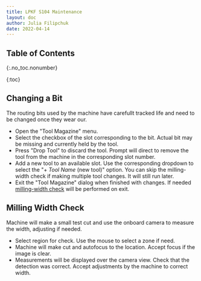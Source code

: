 ```yaml
---
title: LPKF S104 Maintenance
layout: doc
author: Julia Filipchuk
date: 2022-04-14
---
```


## Table of Contents
{:.no_toc.nonumber}

{:toc}

## Changing a Bit

The routing bits used by the machine have carefullt tracked life and need to be changed once they wear our.

- Open the "Tool Magazine" menu.
- Select the checkbox of the slot corresponding to the bit. Actual bit may be missing and currently held by the tool.
- Press "Drop Tool" to discard the tool. Prompt will direct to remove the tool from the machine in the corresponding slot number.
- Add a new tool to an available slot. Use the corresponding dropdown to select the "+ *Tool Name* (new tool)" option. You can skip the milling-width check if making multiple tool changes. It will still run later.
- Exit the "Tool Magazine" dialog when finished with changes. If needed [milling-width check](#milling-width-check) will be performed on exit.

## Milling Width Check

Machine will make a small test cut and use the onboard camera to measure the width, adjusting if needed.

- Select region for check. Use the mouse to select a zone if need.
- Machine will make cut and autofocus to the location. Accept focus if the image is clear.
- Measurements will be displayed over the camera view. Check that the detection was correct. Accept adjustments by the machine to correct width.

